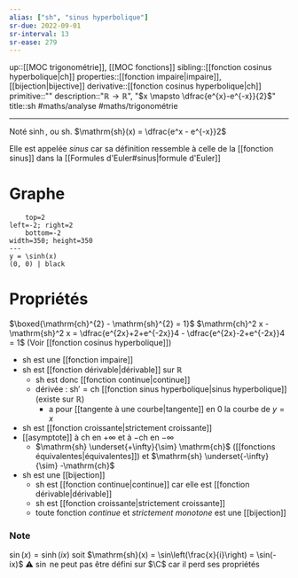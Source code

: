 ```yaml
---
alias: ["sh", "sinus hyperbolique"]
sr-due: 2022-09-01
sr-interval: 13
sr-ease: 279
---
```

up::[[MOC trigonométrie]], [[MOC fonctions]]
sibling::[[fonction cosinus hyperbolique|ch]]
properties::[[fonction impaire|impaire]], [[bijection|bijective]]
derivative::[[fonction cosinus hyperbolique|ch]]
primitive::""
description::"$\mathbb{R} \to \mathbb{R}$", "$x \mapsto \dfrac{e^{x}-e^{-x}}{2}$"
title::$\mathrm{sh}$
#maths/analyse #maths/trigonométrie

----
Noté $\sinh$, ou $\text{sh}$.
$\mathrm{sh}(x) = \dfrac{e^x - e^{-x}}2$

Elle est appelée _sinus_ car sa définition ressemble à celle de la [[fonction sinus]] dans la [[Formules d'Euler#sinus|formule d'Euler]]

# Graphe
```desmos-graph
    top=2
left=-2; right=2
    bottom=-2
width=350; height=350
---
y = \sinh(x)
(0, 0) | black
```

# Propriétés

$\boxed{\mathrm{ch}^{2} - \mathrm{sh}^{2} = 1}$
$\mathrm{ch}^2 x - \mathrm{sh}^2 x = \dfrac{e^{2x}+2+e^{-2x}}4 - \dfrac{e^{2x}-2+e^{-2x}}4 = 1$
(Voir [[fonction cosinus hyperbolique]])

 - $\mathrm{sh}$ est une [[fonction impaire]]
 - $\mathrm{sh}$ est [[fonction dérivable|dérivable]] sur $\mathbb{R}$
     - $\mathrm{sh}$ est donc [[fonction continue|continue]]
     - dérivée : $\mathrm{sh}' = \mathrm{ch}$ [[fonction sinus hyperbolique|sinus hyperbolique]] (existe sur $\mathbb{R}$)
         - a pour [[tangente à une courbe|tangente]] en $0$ la courbe de $y = x$
 - $\mathrm{sh}$ est [[fonction croissante|strictement croissante]]
 - [[asymptote]] à $\mathrm{ch}$ en $+\infty$ et à $-\mathrm{ch}$ en $-\infty$
     - $\mathrm{sh} \underset{+\infty}{\sim} \mathrm{ch}$ ([[fonctions équivalentes|équivalentes]]) et $\mathrm{sh} \underset{-\infty}{\sim} -\mathrm{ch}$
 - $\mathrm{sh}$ est une [[bijection]]
     - $\mathrm{sh}$ est [[fonction continue|continue]] car elle est [[fonction dérivable|dérivable]]
     - $\mathrm{sh}$ est [[fonction croissante|strictement croissante]]
     - toute fonction _continue_ et _strictement monotone_ est une [[bijection]]



### Note
$\sin(x) = \sinh(ix)$ soit $\mathrm{sh}(x) = \sin\left(\frac{x}{i}\right) = \sin(-ix)$
⚠️ $\sin$ ne peut pas être défini sur $\C$ car il perd ses propriétés
